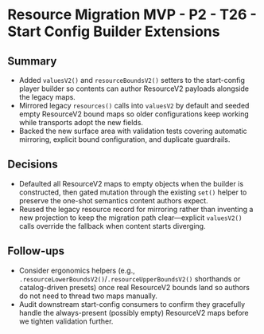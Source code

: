 # Resource Migration MVP - P2 - T26 - Start Config Builder Extensions

## Summary

- Added `valuesV2()` and `resourceBoundsV2()` setters to the start-config player builder so contents can author ResourceV2 payloads alongside the legacy maps.
- Mirrored legacy `resources()` calls into `valuesV2` by default and seeded empty ResourceV2 bound maps so older configurations keep working while transports adopt the new fields.
- Backed the new surface area with validation tests covering automatic mirroring, explicit bound configuration, and duplicate guardrails.

## Decisions

- Defaulted all ResourceV2 maps to empty objects when the builder is constructed, then gated mutation through the existing `set()` helper to preserve the one-shot semantics content authors expect.
- Reused the legacy resource record for mirroring rather than inventing a new projection to keep the migration path clear—explicit `valuesV2()` calls override the fallback when content starts diverging.

## Follow-ups

- Consider ergonomics helpers (e.g., `.resourceLowerBoundsV2()`/`.resourceUpperBoundsV2()` shorthands or catalog-driven presets) once real ResourceV2 bounds land so authors do not need to thread two maps manually.
- Audit downstream start-config consumers to confirm they gracefully handle the always-present (possibly empty) ResourceV2 maps before we tighten validation further.
